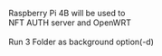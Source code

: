 Raspberry Pi 4B will be used to <br/>
NFT AUTH server and OpenWRT<br/>
<br/>
Run 3 Folder as background option(-d)